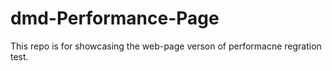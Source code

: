 # dmd-Performance-Page
This repo is for showcasing the web-page verson of performacne regration test.

